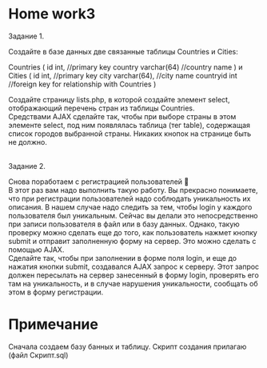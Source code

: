 # <b>Home work3</b>

Задание 1.<br>

Создайте в базе данных две связанные таблицы Countries и Cities:

Countries
(
id int, //primary key
country varchar(64) //country name
)
и
Cities
(
id int, //primary key
city varchar(64), //city name
countryid int //foreign key for relationship with Countries
)

Создайте страницу lists.php, в которой создайте элемент select, отображающий перечень стран из таблицы Countries.<br>
Средствами AJAX сделайте так, чтобы при выборе страны в этом элементе select, под ним появлялась таблица (тег table), содержащая список городов выбранной страны. Никаких кнопок на странице быть не должно.


<br>Задание 2.<br>

Снова поработаем с регистрацией пользователей <br>
В этот раз вам надо выполнить такую работу. Вы прекрасно понимаете, что при регистрации пользователей надо соблюдать уникальность их описания. В нашем случае надо следить за тем, чтобы login у каждого пользователя был уникальным. Сейчас вы делали это непосредственно при записи пользователя в файл или в базу данных. Однако, такую проверку можно сделать еще до того, как пользователь нажмет кнопку submit и отправит заполненную форму на сервер. Это можно сделать с помощью AJAX.<br>
Сделайте так, чтобы при заполнении в форме поля login, и еще до нажатия кнопки submit, создавался AJAX запрос к серверу. Этот запрос должен пересылать на сервер занесенный в форму login, проверять его там на уникальность, и в случае нарушения уникальности, сообщать об этом в форму регистрации.

# <b>Примечание</b>

Сначала создаем базу банных и таблицу. Скрипт создания прилагаю (файл Скрипт.sql)
